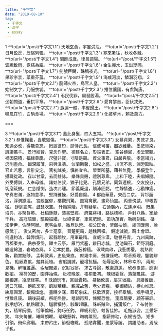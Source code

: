 ```yaml
---
title: "千字文"
date: "2019-08-10"
tag: 
 - 千字文
 - 汉字
 - essay
---
```


1
^^to(url="/post/千字文1.1") 天地玄黃，宇宙洪荒。
^^to(url="/post/千字文1.2") 日月盈昃，辰宿列張。
^^to(url="/post/千字文1.3") 寒來暑往，秋收冬藏。
^^to(url="/post/千字文1.4") 閏餘成歲，律呂調陽。
^^to(url="/post/千字文1.5") 雲騰致雨，露結為霜。
^^to(url="/post/千字文1.6") 金生麗水，玉出崑岡。
^^to(url="/post/千字文1.7") 劍號巨闕，珠稱夜光。
^^to(url="/post/千字文1.8") 果珍李柰，菜重芥薑。
^^to(url="/post/千字文1.9") 海咸河淡，鱗潛羽翔。
2
^^to(url="/post/千字文2.1") 龍師火帝，鳥官人皇。
^^to(url="/post/千字文2.2") 始制文字，乃服衣裳。
^^to(url="/post/千字文2.3") 推位讓國，有虞陶唐。
^^to(url="/post/千字文2.4") 弔民伐罪，周發殷湯。
^^to(url="/post/千字文2.5") 坐朝問道，垂拱平章。
^^to(url="/post/千字文2.6") 愛育黎首，臣伏戎羌。
^^to(url="/post/千字文2.7") 遐邇一體，率賓歸王。
^^to(url="/post/千字文2.8") 鳴鳳在竹，白駒食場。
^^to(url="/post/千字文2.9") 化被草木，賴及萬方。

===

3
^^to(url="/post/千字文3.1") 蓋此身髮，四大五常。
^^to(url="/post/千字文3.2") 恭惟鞠養，豈敢毀傷。
^^to(url="/post/千字文3.3") 女慕貞絜，男效才良。
知過必改，得能莫忘。
罔談彼短，靡恃己長。
信使可覆，器欲難量。
墨悲絲染，詩讚羔羊。
景行維賢，克念作聖。
德建名立，形端表正。
空谷傳聲，虛堂習聽。
禍因惡積，福緣善慶。
尺璧非寶，寸陰是競。
資父事君，曰嚴與敬。
孝當竭力，忠則盡命。
臨深履薄，夙興溫凊。
似蘭斯馨，如松之盛。
川流不息，淵澄取映。
容止若思，言辭安定。
篤初誠美，慎終宜令。
榮業所基，藉甚無竟。
學優登仕，攝職從政。
存以甘棠，去而益詠。
樂殊貴賤，禮別尊卑。
上和下睦，夫唱婦隨。
外受傅訓，入奉母儀。
諸姑伯叔，猶子比兒。
孔懷兄弟，同氣連根。
交友投分，切磨箴規。
仁慈隱惻，造次弗離。
節義廉退，顛沛匪虧。
性靜情逸，心動神疲。
守真志滿，逐物意移。
堅持雅操，好爵自縻。
4
都邑華夏，東西二京。
背邙面洛，浮渭據涇。
宮殿盤郁，樓觀飛驚。
圖寫禽獸，畫彩仙靈。
丙舍傍啟，甲帳對楹。
肆筵設席，鼓瑟吹笙。
升階納陛，弁轉疑星。
右通廣內，左達承明。
既集墳典，亦聚群英。
杜稿鍾隸，漆書壁經。
府羅將相，路俠槐卿。
戶封八縣，家給千兵。
高冠陪輦，驅轂振纓。
世祿侈富，車駕肥輕。
策功茂實，勒碑刻銘。
磻溪伊尹，佐時阿衡。
奄宅曲阜，微旦孰營。
桓公匡合，濟弱扶傾。
綺回漢惠，說感武丁。
俊乂密勿，多士寔寧。
晉楚更霸，趙魏困橫。
假途滅虢，踐土會盟。
何遵約法，韓弊煩刑。
起翦頗牧，用軍最精。
宣威沙漠，馳譽丹青。
九州禹跡，百郡秦并。
岳宗泰岱，禪主云亭。
雁門紫塞，雞田赤城。
昆池碣石，鉅野洞庭。
曠遠綿邈，岩岫杳冥。
5
治本於農，務茲稼穡。
俶載南畝，我藝黍稷。
稅熟貢新，勸賞黜陟。
孟軻敦素，史魚秉直。
庶幾中庸，勞謙謹敕。
聆音察理，鑒貌辨色。
貽厥嘉猷，勉其祗植。
省躬譏誡，寵增抗極。
殆辱近恥，林皋幸即。
兩疏見機，解組誰逼。
索居閒處，沉默寂寥。
求古尋論，散慮逍遙。
欣奏累遣，慼謝歡招。
渠荷的歷，園莽抽條。
枇杷晚翠，梧桐蚤凋。
陳根委翳，落葉飄搖。
游鵾獨運，凌摩絳霄。
6
耽讀玩市，寓目囊箱。
易輶攸畏，屬耳垣牆。
具膳餐飯，適口充腸。
飽飫烹宰，飢厭糟糠。
親戚故舊，老少異糧。
妾御績紡，待巾帷房。
紈扇圓潔，銀燭煒煌。
晝眠夕寐，藍筍象床。
弦歌酒宴，接杯舉觴。
矯手頓足，悅豫且康。
嫡後嗣續，祭祀烝嘗。
稽顙再拜，悚懼恐惶。
箋牒簡要，顧答審詳。
骸垢想浴，執熱願涼。
驢騾犢特，駭躍超驤。
誅斬賊盜，捕獲叛亡。
7
布射僚丸，嵇琴阮嘯。
恬筆倫紙，鈞巧任釣。
釋紛利俗，竝皆佳妙。
毛施淑姿，工顰妍笑。
年矢每催，曦暉朗曜。
璿璣懸斡，晦魄環照。
指薪修祜，永綏吉劭。
矩步引領，俯仰廊廟。
束帶矜庄，徘徊瞻眺。
孤陋寡聞，愚蒙等誚。
謂語助者，焉哉乎也。